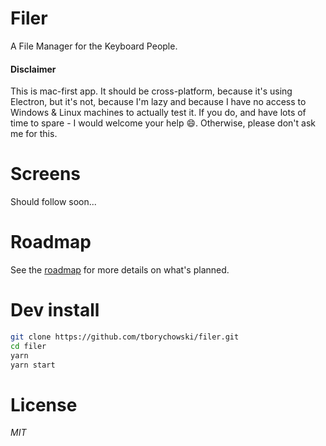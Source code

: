 # Filer
A File Manager for the Keyboard People.

#### Disclaimer
This is mac-first app. It should be cross-platform, because it's using Electron, but it's not, because I'm lazy and because I have no access to Windows & Linux machines to actually test it. If you do, and have lots of time to spare - I would welcome your help :smile:. Otherwise, please don't ask me for this.



# Screens
Should follow soon...



# Roadmap
See the [roadmap](https://github.com/tborychowski/filer/projects/1) for more details on what's planned.



# Dev install
```sh
git clone https://github.com/tborychowski/filer.git
cd filer
yarn
yarn start
```


# License
*MIT*
